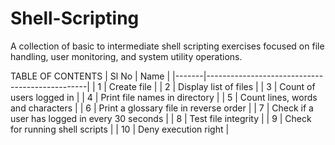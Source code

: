# Shell-Scripting
A collection of basic to intermediate shell scripting exercises focused on file handling, user monitoring, and system utility operations.

TABLE OF CONTENTS
| Sl No | Name                          |
|-------|------------------------------------------------|
| 1     | Create file                                    |
| 2     | Display list of files                          |
| 3     | Count of users logged in                       |
| 4     | Print file names in directory                  |
| 5     | Count lines, words and characters              |
| 6     | Print a glossary file in reverse order         |
| 7     | Check if a user has logged in every 30 seconds |
| 8     | Test file integrity                            |
| 9     | Check for running shell scripts                |
| 10    | Deny execution right                           |
